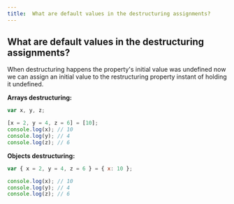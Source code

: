 ```yaml
---
title:  What are default values in the destructuring assignments?
---
```

## What are default values in the destructuring assignments?

When destructuring happens the property's initial value was undefined now we can assign an initial value to the restructuring property instant of holding it undefined.

**Arrays destructuring:**

```javascript
var x, y, z;

[x = 2, y = 4, z = 6] = [10];
console.log(x); // 10
console.log(y); // 4
console.log(z); // 6
```

**Objects destructuring:**

```javascript
var { x = 2, y = 4, z = 6 } = { x: 10 };

console.log(x); // 10
console.log(y); // 4
console.log(z); // 6
```
